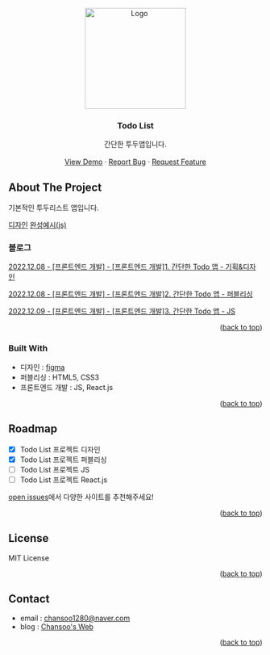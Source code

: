 <!-- PROJECT LOGO -->
<br />
<div align="center">
  <a href="https://github.com/chansoo1280/example/tree/master/blog/web-frontend/todo-list">
    <img src="https://user-images.githubusercontent.com/62010067/206159591-3f51a748-0661-4dbb-b17f-790358f79b7f.png" alt="Logo" width="200">
  </a>

  <h3 align="center">Todo List</h3>

  <p align="center">
    간단한 투두앱입니다.
    <br />
    <br />
    <a href="https://github.com/chansoo1280/example">View Demo</a>
    ·
    <a href="https://github.com/chansoo1280/example/issues">Report Bug</a>
    ·
    <a href="https://github.com/chansoo1280/example/issues">Request Feature</a>
  </p>
</div>


<!-- ABOUT THE PROJECT -->
## About The Project

기본적인 투두리스트 앱입니다.

[디자인](https://www.figma.com/file/0qsQQPdqyKBbcIakw78I32/Todo-App?node-id=0%3A1&t=xgRcVvrWKijwrNLz-1)
[완성예시(js)](https://chansoo1280.github.io/example/blog/web-frontend/todo-list/app-js/)
### 블로그 
[2022.12.08 - [프론트엔드 개발] - [프론트엔드 개발]1. 간단한 Todo 앱 - 기획&디자인](https://chansoo1280.tistory.com/59)

[2022.12.08 - [프론트엔드 개발] - [프론트엔드 개발]2. 간단한 Todo 앱 - 퍼블리싱](https://chansoo1280.tistory.com/60)

[2022.12.09 - [프론트엔드 개발] - [프론트엔드 개발]3. 간단한 Todo 앱 - JS](https://chansoo1280.tistory.com/61)

<p align="right">(<a href="#top">back to top</a>)</p>


### Built With

* 디자인 : [figma](https://www.figma.com)
* 퍼블리싱 : HTML5, CSS3
* 프론트엔드 개발 : JS, React.js

<p align="right">(<a href="#top">back to top</a>)</p>


<!-- ROADMAP -->
## Roadmap

- [x] Todo List 프로젝트 디자인
- [x] Todo List 프로젝트 퍼블리싱
- [ ] Todo List 프로젝트 JS
- [ ] Todo List 프로젝트 React.js

[open issues](https://github.com/chansoo1280/example/issues)에서 다양한 사이트를 추천해주세요!

<p align="right">(<a href="#top">back to top</a>)</p>


<!-- LICENSE -->
## License

MIT License

<p align="right">(<a href="#top">back to top</a>)</p>



<!-- CONTACT -->
## Contact

* email : chansoo1280@naver.com
* blog : [Chansoo's Web](https://chansoo1280.tistory.com)

<p align="right">(<a href="#top">back to top</a>)</p>
